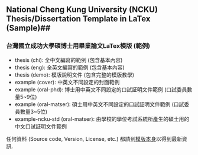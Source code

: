 ## National Cheng Kung University (NCKU) Thesis/Dissertation Template in LaTex (Sample)##
### 台灣國立成功大學碩博士用畢業論文LaTex模版 (範例) ###

* thesis (chi):  全中文編寫的範例 (包含基本內容)
* thesis (eng):  全英文編寫的範例 (包含基本內容)
* thesis (demo): 模版說明文件 (包含完整的模版教學)
* example (cover): 中英文不同設定的封面範例
* example (oral-phd): 博士用中英文不同設定的口試証明文件範例 (口試委員數量5~9位)
* example (oral-matser): 碩士用中英文不同設定的口試証明文件範例 (口試委員數量3~5位)
* example-ncku-std (oral-matser): 由學校的學位考試系統所產生的碩士用的中文口試証明文件範例

任何資料 (Source code, Version, License, etc.) 都請到[模版本身](https://github.com/wengan-li/ncku-thesis-template-latex)以得到最新資訊.
